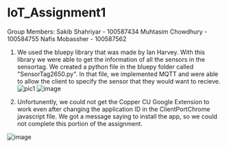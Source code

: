 # IoT_Assignment1
Group Members: Sakib Shahriyar - 100587434
               Muhtasim Chowdhury - 100584755
               Nafis Mobassher - 100587562
               
1. We used the bluepy library that was made by Ian Harvey. With this library we were able to get the information of all the sensors in the sensortag. We created a python file in the bluepy folder called "SensorTag2650.py". In that file, we implemented MQTT and were able to allow the client to specify the sensor that they would want to recieve.
![pic1](https://user-images.githubusercontent.com/22604365/66883397-d2603300-ef9b-11e9-9485-776c3394846a.png)
![image](https://user-images.githubusercontent.com/22604365/66883420-e60b9980-ef9b-11e9-8c43-905702943984.png)

2. Unfortunently, we could not get the Copper CU Google Extension to work even after changing the application ID in the ClientPortChrome javascript file. We got a message saying to install the app, so we could not complete this portion of the assignment.

![image](https://user-images.githubusercontent.com/22604365/66883440-f3c11f00-ef9b-11e9-978a-8fc200ad9f0c.png)
